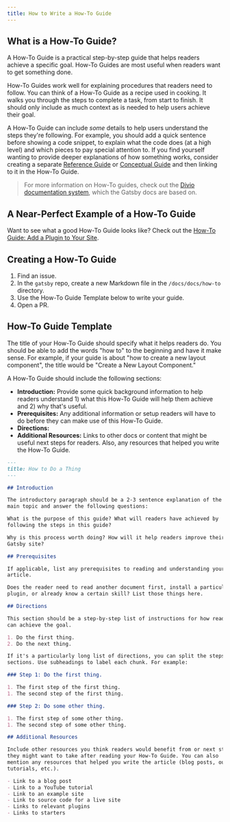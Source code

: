 ```yaml
---
title: How to Write a How-To Guide
---
```


## What is a How-To Guide?

A How-To Guide is a practical step-by-step guide that helps readers achieve a specific goal. How-To Guides are most useful when readers want to get something done.

How-To Guides work well for explaining procedures that readers need to follow. You can think of a How-To Guide as a recipe used in cooking. It walks you through the steps to complete a task, from start to finish. It should only include as much context as is needed to help users achieve their goal.

A How-To Guide can include _some_ details to help users understand the steps they're following. For example, you should add a quick sentence before showing a code snippet, to explain what the code does (at a high level) and which pieces to pay special attention to. If you find yourself wanting to provide deeper explanations of how something works, consider creating a separate [Reference Guide](/contributing/docs-contributions/how-to-write-a-reference-guide) or [Conceptual Guide](/contributing/docs-contributions/how-to-write-a-conceptual-guide) and then linking to it in the How-To Guide.

> For more information on How-To guides, check out the [Divio documentation system](https://documentation.divio.com/how-to-guides/), which the Gatsby docs are based on.

## A Near-Perfect Example of a How-To Guide

Want to see what a good How-To Guide looks like? Check out the [How-To Guide: Add a Plugin to Your Site](/docs/how-to/plugins-and-themes/using-a-plugin-in-your-site).

## Creating a How-To Guide

1. Find an issue.
1. In the `gatsby` repo, create a new Markdown file in the `/docs/docs/how-to` directory.
1. Use the How-To Guide Template below to write your guide.
1. Open a PR.

## How-To Guide Template

The title of your How-To Guide should specify what it helps readers do. You should be able to add the words "how to" to the beginning and have it make sense. For example, if your guide is about "how to create a new layout component", the title would be "Create a New Layout Component."

A How-To Guide should include the following sections:

- **Introduction:** Provide some quick background information to help readers understand 1) what this How-To Guide will help them achieve and 2) why that's useful.
- **Prerequisites:** Any additional information or setup readers will have to do before they can make use of this How-To Guide.
- **Directions:**
- **Additional Resources:** Links to other docs or content that might be useful next steps for readers. Also, any resources that helped you write the How-To Guide.

```markdown
---
title: How to Do a Thing
---

## Introduction

The introductory paragraph should be a 2-3 sentence explanation of the
main topic and answer the following questions:

What is the purpose of this guide? What will readers have achieved by
following the steps in this guide?

Why is this process worth doing? How will it help readers improve their
Gatsby site?

## Prerequisites

If applicable, list any prerequisites to reading and understanding your
article.

Does the reader need to read another document first, install a particular
plugin, or already know a certain skill? List those things here.

## Directions

This section should be a step-by-step list of instructions for how readers
can achieve the goal.

1. Do the first thing.
2. Do the next thing.

If it's a particularly long list of directions, you can split the steps into
sections. Use subheadings to label each chunk. For example:

### Step 1: Do the first thing.

1. The first step of the first thing.
1. The second step of the first thing.

### Step 2: Do some other thing.

1. The first step of some other thing.
1. The second step of some other thing.

## Additional Resources

Include other resources you think readers would benefit from or next steps
they might want to take after reading your How-To Guide. You can also
mention any resources that helped you write the article (blog posts, outside
tutorials, etc.).

- Link to a blog post
- Link to a YouTube tutorial
- Link to an example site
- Link to source code for a live site
- Links to relevant plugins
- Links to starters
```
